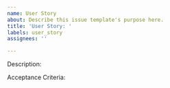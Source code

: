 ```yaml
---
name: User Story
about: Describe this issue template's purpose here.
title: 'User Story: '
labels: user_story
assignees: ''

---
```


Description:



Acceptance Criteria:
